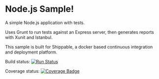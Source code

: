 Node.js Sample!
=================

A simple Node.js application with tests.

Uses Grunt to run tests against an Express server, then generates reports with Xunit and Istanbul.

This sample is built for Shippable, a docker based continuous integration and deployment platform.

Build status:
[![Run Status](https://api.shippable.com/projects/5515b2165ab6cc1352ad78c0/badge?branch=master)](https://app.shippable.com/projects/5515b2165ab6cc1352ad78c0)

Coverage status:
[![Coverage Badge](https://api.shippable.com/projects/5515b2165ab6cc1352ad78c0/coverageBadge?branch=master)](https://app.shippable.com/projects/5515b2165ab6cc1352ad78c0)
